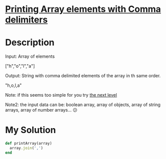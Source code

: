 # [Printing Array elements with Comma delimiters](https://www.codewars.com/kata/56e2f59fb2ed128081001328)

# Description
Input: Array of elements

["h","o","l","a"]

Output: String with comma delimited elements of the array in th same order.

"h,o,l,a"

Note: if this seems too simple for you try [the next level](https://www.codewars.com/kata/5711d95f159cde99e0000249)

Note2: the input data can be: boolean array, array of objects, array of string arrays, array of number arrays... 😕

# My Solution
```ruby
def printArray(array)
  array.join(',')
end
```
